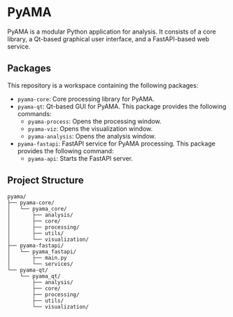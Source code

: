# PyAMA

PyAMA is a modular Python application for analysis. It consists of a core library, a Qt-based graphical user interface, and a FastAPI-based web service.

## Packages

This repository is a workspace containing the following packages:

*   `pyama-core`: Core processing library for PyAMA.
*   `pyama-qt`: Qt-based GUI for PyAMA. This package provides the following commands:
    *   `pyama-process`: Opens the processing window.
    *   `pyama-viz`: Opens the visualization window.
    *   `pyama-analysis`: Opens the analysis window.
*   `pyama-fastapi`: FastAPI service for PyAMA processing. This package provides the following command:
    *   `pyama-api`: Starts the FastAPI server.

## Project Structure

```
pyama/
├── pyama-core/
│   └── pyama_core/
│       ├── analysis/
│       ├── core/
│       ├── processing/
│       ├── utils/
│       └── visualization/
├── pyama-fastapi/
│   └── pyama_fastapi/
│       ├── main.py
│       └── services/
└── pyama-qt/
    └── pyama_qt/
        ├── analysis/
        ├── core/
        ├── processing/
        ├── utils/
        └── visualization/
```